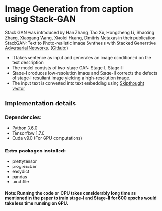 # Image Generation from caption using Stack-GAN
Stack GAN was introduced by Han Zhang, Tao Xu, Hongsheng Li, Shaoting Zhang, Xiaogang Wang, Xiaolei Huang, Dimitris Metaxas in their publication [StackGAN: Text to Photo-realistic Image Synthesis with Stacked Generative Adversarial Networks](https://arxiv.org/pdf/1612.03242v1.pdf). 
([Github:](https://github.com/hanzhanggit/StackGAN))

* It takes sentence as input and generates an image conditioned on the text description.
* The model consists of two-stage GAN: Stage-I, Stage-II
* Stage-I produces low-resolution image and Stage-II corrects the defects of stage-I resultant image yielding a high-resolution image.
* The input text is converted into text embedding using [Skipthought vector](https://arxiv.org/abs/1506.06726)

## Implementation details

### Dependencies:
*	Python 3.6.0
*	Tensorflow 1.7.0
*	Cuda v9.0 (For GPU computations)


### Extra packages installed:
*	prettytensor
*	progressbar
*	easydict
*	pandas
*	torchfile

#### Note: Running the code on CPU takes considerably long time as mentioned in the paper to train stage-I and Stage-II for 600 epochs would take less time running on GPU.
